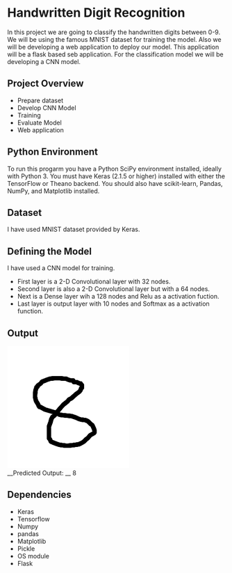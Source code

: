 # Handwritten Digit Recognition
In this project we are going to classify the handwritten digits between 0-9. We will be using the famous MNIST dataset
for training the model. Also we will be developing a web application to deploy our model. This application will be a 
flask based seb application.
For the classification model we will be developing a CNN model.

## Project Overview
* Prepare dataset
* Develop CNN Model
* Training
* Evaluate Model
* Web application

## Python Environment
To run this progarm you have a Python SciPy environment installed, ideally with Python 3. You must have Keras (2.1.5 
or higher) installed with either the TensorFlow or Theano backend. You should also have scikit-learn, Pandas, NumPy, and 
Matplotlib installed.

## Dataset
I have used MNIST dataset provided by Keras.<br/>

## Defining the Model
I have used a CNN model for training.
* First layer is a 2-D Convolutional layer with 32 nodes.
* Second layer is also a 2-D Convolutional layer but with a 64 nodes.
* Next is a Dense layer wih a 128 nodes and Relu as a activation fuction.
* Last layer is output layer with 10 nodes and Softmax as a activation function. 

## Output
![Inout Image](/output.png)<br/>
__Predicted Output: __ 8
## Dependencies
* Keras
* Tensorflow
* Numpy
* pandas
* Matplotlib
* Pickle
* OS module
* Flask
